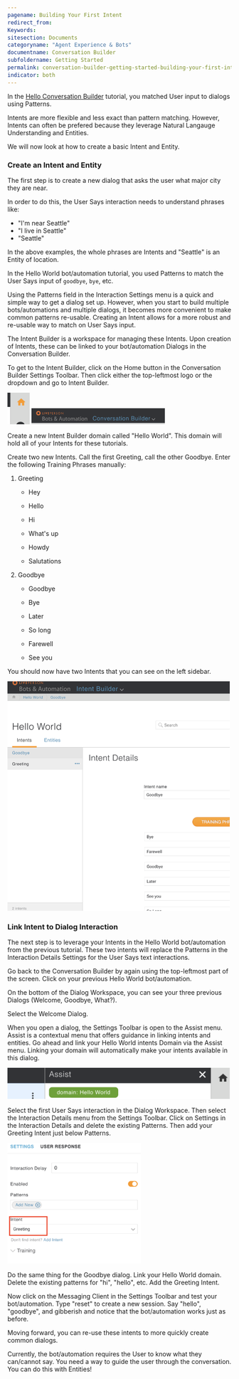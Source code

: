 ```yaml
---
pagename: Building Your First Intent
redirect_from:
Keywords:
sitesection: Documents
categoryname: "Agent Experience & Bots"
documentname: Conversation Builder
subfoldername: Getting Started
permalink: conversation-builder-getting-started-building-your-first-intent.html
indicator: both
---
```


In the [Hello Conversation Builder](conversation-builder-getting-started-hello-conversation-builder.html) tutorial, you matched User input to dialogs using Patterns. 

Intents are more flexible and less exact than pattern matching. However, Intents can often be prefered because they leverage Natural Langauge Understanding and Entities. 

We will now look at how to create a basic Intent and Entity.

### Create an Intent and Entity

The first step is to create a new dialog that asks the user what major city they are near.

In order to do this, the User Says interaction needs to understand phrases like:

- "I'm near Seattle"
- "I live in Seattle"
- "Seattle"

In the above examples, the whole phrases are Intents and "Seattle" is an Entity of location.






In the Hello World bot/automation tutorial, you used Patterns to match the User Says input of `goodbye`, `bye`, etc.

Using the Patterns field in the Interaction Settings menu is a quick and simple way to get a dialog set up. However, when you start to build multiple bots/automations and multiple dialogs, it becomes more convenient to make common patterns re-usable. Creating an Intent allows for a more robust and re-usable way to match on User Says input.

The Intent Builder is a workspace for managing these Intents. Upon creation of Intents, these can be linked to your bot/automation Dialogs in the Conversation Builder.

To get to the Intent Builder, click on the Home button in the Conversation Builder Settings Toolbar. Then click either the top-leftmost logo or the dropdown and go to Intent Builder.

<img src="img/ConvoBuilder/homeIcon.png" style="width:50px">

<img src="img/ConvoBuilder/getHome.png" style="width:300px">

Create a new Intent Builder domain called "Hello World". This domain will hold all of your Intents for these tutorials.

Create two new Intents. Call the first Greeting, call the other Goodbye. Enter the following Training Phrases manually:

1. Greeting

    * Hey

    * Hello

    * Hi

    * What's up

    * Howdy

    * Salutations

2. Goodbye

    * Goodbye

    * Bye

    * Later

    * So long

    * Farewell

    * See you

You should now have two Intents that you can see on the left sidebar.

<img src="img/ConvoBuilder/twoIntents.png" style="width:500px">

### Link Intent to Dialog Interaction

The next step is to leverage your Intents in the Hello World bot/automation from the previous tutorial. These two intents will replace the Patterns in the Interaction Details Settings for the User Says text interactions.

Go back to the Conversation Builder by again using the top-leftmost part of the screen. Click on your previous Hello World bot/automation.

On the bottom of the Dialog Workspace, you can see your three previous Dialogs (Welcome, Goodbye, What?).

Select the Welcome Dialog.

When you open a dialog, the Settings Toolbar is open to the Assist menu. Assist is a contextual menu that offers guidance in linking intents and entities. Go ahead and link your Hello World intents Domain via the Assist menu. Linking your domain will automatically make your intents available in this dialog.

<img src="img/ConvoBuilder/domainLinked.png" style="width:500px">

Select the first User Says interaction in the Dialog Workspace. Then select the Interaction Details menu from the Settings Toolbar. Click on Settings in the Interaction Details and delete the existing Patterns. Then add your Greeting Intent just below Patterns.

<img src="img/ConvoBuilder/intentAdded.png" style="width:300px">

Do the same thing for the Goodbye dialog. Link your Hello World domain. Delete the existing patterns for "hi", "hello", etc. Add the Greeting Intent.

Now click on the Messaging Client in the Settings Toolbar and test your bot/automation. Type "reset" to create a new session. Say "hello", "goodbye", and gibberish and notice that the bot/automation works just as before.

Moving forward, you can re-use these intents to more quickly create common dialogs.

Currently, the bot/automation requires the User to know what they can/cannot say. You need a way to guide the user through the conversation. You can do this with Entities!
